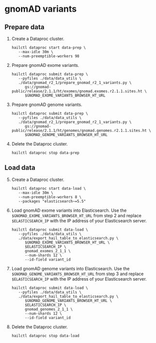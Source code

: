 # gnomAD variants

## Prepare data

1. Create a Dataproc cluster.
   ```shell
   hailctl dataproc start data-prep \
      --max-idle 30m \
      --num-preemptible-workers 98
   ```

2. Prepare gnomAD exome variants.
   ```shell
   hailctl dataproc submit data-prep \
      --pyfiles ./data/data_utils \
      ./data/gnomad_r2_1/prepare_gnomad_r2_1_variants.py \
         gs://gnomad-public/release/2.1.1/ht/exomes/gnomad.exomes.r2.1.1.sites.ht \
         $GNOMAD_EXOME_VARIANTS_BROWSER_HT_URL
   ```
 
3. Prepare gnomAD genome variants.
   ```shell
   hailctl dataproc submit data-prep \
      --pyfiles ./data/data_utils \
      ./data/gnomad_r2_1/prepare_gnomad_r2_1_variants.py \
         gs://gnomad-public/release/2.1.1/ht/genomes/gnomad.genomes.r2.1.1.sites.ht \
         $GNOMAD_GENOME_VARIANTS_BROWSER_HT_URL
   ```

4. Delete the Dataproc cluster.
   ```shell
   hailctl dataproc stop data-prep
   ```

## Load data

5. Create a Dataproc cluster.
   ```shell
   hailctl dataproc start data-load \
      --max-idle 30m \
      --num-preemptible-workers 8 \
      --packages "elasticsearch~=5.5"
   ```

6. Load gnomAD exome variants into Elasticsearch. Use the `$GNOMAD_EXOME_VARIANTS_BROWSER_HT_URL`
   from step 2 and replace `$ELASTICSEARCH_IP` with the IP address of your Elasticsearch server.
   ```shell
   hailctl dataproc submit data-load \
      --pyfiles ./data/data_utils \
      ./data/export_hail_table_to_elasticsearch.py \
         $GNOMAD_EXOME_VARIANTS_BROWSER_HT_URL \
         $ELASTICSEARCH_IP \
         gnomad_exomes_2_1_1 \
         --num-shards 12 \
         --id-field variant_id
   ```

7. Load gnomAD genome variants into Elasticsearch. Use the `$GNOMAD_GENOME_VARIANTS_BROWSER_HT_URL`
   from step 3 and replace `$ELASTICSEARCH_IP` with the IP address of your Elasticsearch server.
   ```shell
   hailctl dataproc submit data-load \
      --pyfiles ./data/data_utils \
      ./data/export_hail_table_to_elasticsearch.py \
         $GNOMAD_GENOME_VARIANTS_BROWSER_HT_URL \
         $ELASTICSEARCH_IP \
         gnomad_genomes_2_1_1 \
         --num-shards 12 \
         --id-field variant_id
   ```

8. Delete the Dataproc cluster.
   ```shell
   hailctl dataproc stop data-load
   ```
